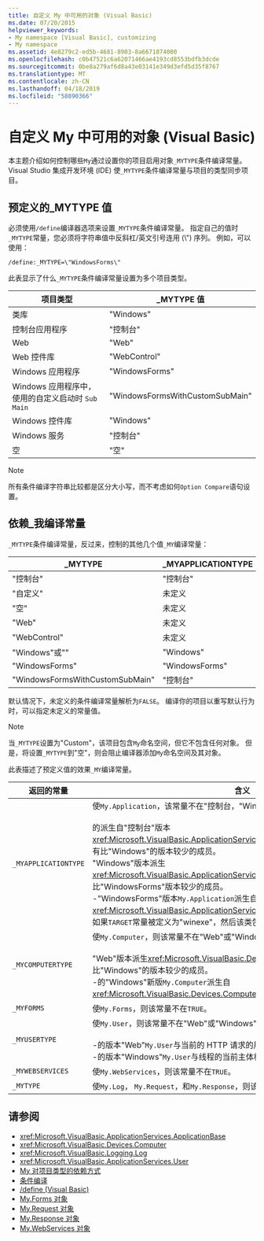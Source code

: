 ```yaml
---
title: 自定义 My 中可用的对象 (Visual Basic)
ms.date: 07/20/2015
helpviewer_keywords:
- My namespace [Visual Basic], customizing
- My namespace
ms.assetid: 4e8279c2-ed5b-4681-8903-8a6671874000
ms.openlocfilehash: c0b47521c6a62071466ae4193cd8553bdfb3dcde
ms.sourcegitcommit: 0be8a279af6d8a43e03141e349d3efd5d35f8767
ms.translationtype: MT
ms.contentlocale: zh-CN
ms.lasthandoff: 04/18/2019
ms.locfileid: "58890366"
---
```

# <a name="customizing-which-objects-are-available-in-my-visual-basic"></a>自定义 My 中可用的对象 (Visual Basic)

本主题介绍如何控制哪些`My`通过设置你的项目启用对象`_MYTYPE`条件编译常量。 Visual Studio 集成开发环境 (IDE) 使`_MYTYPE`条件编译常量与项目的类型同步项目。  
  
## <a name="predefined-mytype-values"></a>预定义的\_MYTYPE 值  

必须使用`/define`编译器选项来设置`_MYTYPE`条件编译常量。 指定自己的值时`_MYTYPE`常量，您必须将字符串值中反斜杠/英文引号连用 (\\") 序列。 例如，可以使用：  
  
```  
/define:_MYTYPE=\"WindowsForms\"  
```  
  
 此表显示了什么`_MYTYPE`条件编译常量设置为多个项目类型。  
  
|项目类型|\_MYTYPE 值|  
|------------------|--------------------|  
|类库|"Windows"|  
|控制台应用程序|"控制台"|  
|Web|"Web"|  
|Web 控件库|"WebControl"|  
|Windows 应用程序|"WindowsForms"|  
|Windows 应用程序中，使用的自定义启动时 `Sub Main`|"WindowsFormsWithCustomSubMain"|  
|Windows 控件库|"Windows"|  
|Windows 服务|"控制台"|  
|空|"空"|  
  
> [!NOTE]
> 所有条件编译字符串比较都是区分大小写，而不考虑如何`Option Compare`语句设置。  
  
## <a name="dependent-my-compilation-constants"></a>依赖\_我编译常量  

`_MYTYPE`条件编译常量，反过来，控制的其他几个值`_MY`编译常量：  
  
|\_MYTYPE|\_MYAPPLICATIONTYPE|\_MYCOMPUTERTYPE|\_MYFORMS|\_MYUSERTYPE|\_MYWEBSERVICES|  
|--------------|-------------------------|----------------------|---------------|------------------|---------------------|  
|"控制台"|"控制台"|"Windows"|未定义|"Windows"|true|  
|"自定义"|未定义|未定义|未定义|未定义|未定义|  
|"空"|未定义|未定义|未定义|未定义|未定义|  
|"Web"|未定义|"Web"|false|"Web"|false|  
|"WebControl"|未定义|"Web"|false|"Web"|true|  
|"Windows"或""|"Windows"|"Windows"|未定义|"Windows"|true|  
|"WindowsForms"|"WindowsForms"|"Windows"|true|"Windows"|true|  
|"WindowsFormsWithCustomSubMain"|"控制台"|"Windows"|true|"Windows"|true|  
  
 默认情况下，未定义的条件编译常量解析为`FALSE`。 编译你的项目以重写默认行为时，可以指定未定义的常量值。  
  
> [!NOTE]
> 当`_MYTYPE`设置为"Custom"，该项目包含`My`命名空间，但它不包含任何对象。 但是，将设置`_MYTYPE`到"空"，则会阻止编译器添加`My`命名空间及其对象。  
  
 此表描述了预定义值的效果`_MY`编译常量。  
  
|返回的常量|含义|  
|--------------|-------------|  
|`_MYAPPLICATIONTYPE`|使`My.Application`，该常量不在"控制台，"Windows，如果"或"WindowsForms":<br /><br /> 的派生自"控制台"版本<xref:Microsoft.VisualBasic.ApplicationServices.ConsoleApplicationBase>。 并且具有比"Windows"的版本较少的成员。<br />"Windows"版本派生<xref:Microsoft.VisualBasic.ApplicationServices.ApplicationBase>和具有比"WindowsForms"版本较少的成员。<br />-"WindowsForms"版本`My.Application`派生自<xref:Microsoft.VisualBasic.ApplicationServices.WindowsFormsApplicationBase>。 如果`TARGET`常量被定义为"winexe"，然后该类包括`Sub Main`方法。|  
|`_MYCOMPUTERTYPE`|使`My.Computer`，则该常量不在"Web"或"Windows":<br /><br /> "Web"版本派生<xref:Microsoft.VisualBasic.Devices.ServerComputer>，并且具有比"Windows"的版本较少的成员。<br />-的"Windows"新版`My.Computer`派生自<xref:Microsoft.VisualBasic.Devices.Computer>。|  
|`_MYFORMS`|使`My.Forms`，则该常量不在`TRUE`。|  
|`_MYUSERTYPE`|使`My.User`，则该常量不在"Web"或"Windows":<br /><br /> -的版本"Web"`My.User`与当前的 HTTP 请求的用户标识相关联。<br />-的版本"Windows"`My.User`与线程的当前主体相关联。|  
|`_MYWEBSERVICES`|使`My.WebServices`，则该常量不在`TRUE`。|  
|`_MYTYPE`|使`My.Log`， `My.Request`，和`My.Response`，则该常量不在"Web"。|  
  
## <a name="see-also"></a>请参阅

- <xref:Microsoft.VisualBasic.ApplicationServices.ApplicationBase>
- <xref:Microsoft.VisualBasic.Devices.Computer>
- <xref:Microsoft.VisualBasic.Logging.Log>
- <xref:Microsoft.VisualBasic.ApplicationServices.User>
- [My 对项目类型的依赖方式](../../../visual-basic/developing-apps/development-with-my/how-my-depends-on-project-type.md)
- [条件编译](../../../visual-basic/programming-guide/program-structure/conditional-compilation.md)
- [/define (Visual Basic)](../../../visual-basic/reference/command-line-compiler/define.md)
- [My.Forms 对象](../../../visual-basic/language-reference/objects/my-forms-object.md)
- [My.Request 对象](../../../visual-basic/language-reference/objects/my-request-object.md)
- [My.Response 对象](../../../visual-basic/language-reference/objects/my-response-object.md)
- [My.WebServices 对象](../../../visual-basic/language-reference/objects/my-webservices-object.md)
